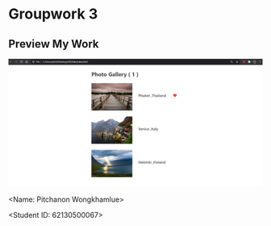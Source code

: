 # Groupwork 3
 
## Preview My Work 

![alt text](/62130500067_groupwork_3/preview.jpg?raw=true "Preview")

<Name: Pitchanon Wongkhamlue> 

<Student ID: 62130500067>
